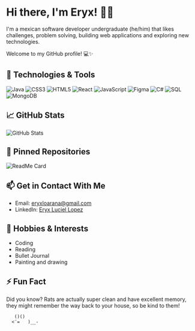 # Hi there, I'm Eryx! 👋🐀 
I'm a mexican software developer undergraduate (he/him) that likes challenges, problem solving, building web applications and exploring new technologies. 

Welcome to my GitHub profile! 💻✨ 

## 🔧 Technologies & Tools 
![Java](https://img.shields.io/badge/Java-262626?style=for-the-badge&logo=java&logoColor=white) 
![CSS3](https://img.shields.io/badge/CSS3-262626.svg?style=for-the-badge&logo=css3&logoColor=white) 
![HTML5](https://img.shields.io/badge/HTML5-262626.svg?style=for-the-badge&logo=html5&logoColor=white) 
![React](https://img.shields.io/badge/React-262626.svg?style=for-the-badge&logo=react&logoColor=%2361DAFB) 
![JavaScript](https://img.shields.io/badge/JavaScript-262626.svg?style=for-the-badge&logo=javascript&logoColor=%23F7DF1E) 
![Figma](https://img.shields.io/badge/Figma-262626.svg?style=for-the-badge&logo=figma&logoColor=white) 
![C#](https://img.shields.io/badge/C%23-262626.svg?style=for-the-badge&logo=c-sharp&logoColor=white) 
![SQL](https://img.shields.io/badge/SQL-262626.svg?style=for-the-badge&logo=sql&logoColor=white) 
![MongoDB](https://img.shields.io/badge/MongoDB-262626.svg?style=for-the-badge&logo=mongodb&logoColor=white) 

## 📈 GitHub Stats 
![GitHub Stats](https://github-readme-stats.vercel.app/api?username=eryx-lopez&show_icons=true&theme=apprentice) 

## 📌 Pinned Repositories 
![ReadMe Card](https://github-readme-stats.vercel.app/api/pin/?username=eryx-lopez&repo=BubalcheWeb&theme=apprentice&v=1)

## 📫 Get in Contact With Me 
- Email: [eryxloarana@gmail.com](mailto:eryxloarana@gmail.com)
- LinkedIn: [Eryx Luciel Lopez](https://www.linkedin.com/in/eryx-luciel-lopez)
  
## 📖 Hobbies & Interests 
- Coding
- Reading
- Bullet Journal
- Painting and drawing

## ⚡ Fun Fact 
Did you know? Rats are actually super clean and have excellent memory, they might remember the way back to your house, so be kind to them!

       ()()
      <¨=   )__-
                    
